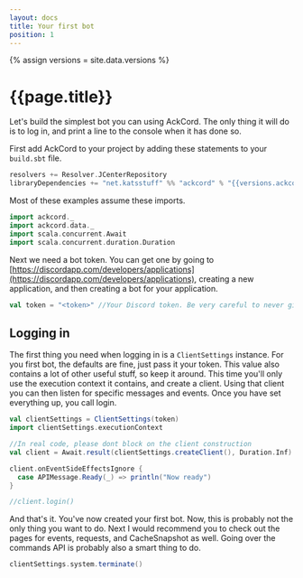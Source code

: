 ```yaml
---
layout: docs
title: Your first bot
position: 1
---
```


{% assign versions = site.data.versions %}

# {{page.title}}
Let's build the simplest bot you can using AckCord. The only thing it will do is 
to log in, and print a line to the console when it has done so.

First add AckCord to your project by adding these statements to your `build.sbt` file.
```scala
resolvers += Resolver.JCenterRepository
libraryDependencies += "net.katsstuff" %% "ackcord" % "{{versions.ackcord}}"
```

Most of these examples assume these imports.
```scala mdoc:silent
import ackcord._
import ackcord.data._
import scala.concurrent.Await
import scala.concurrent.duration.Duration
```

Next we need a bot token. You can get one by going to 
[https://discordapp.com/developers/applications](https://discordapp.com/developers/applications), 
creating a new application, and then creating a bot for your application.
```scala mdoc:silent
val token = "<token>" //Your Discord token. Be very careful to never give this to anyone else
```

## Logging in
The first thing you need when logging in is a `ClientSettings` instance. For you 
first bot, the defaults are fine, just pass it your token. This value also 
contains a lot of other useful stuff, so keep it around. This time you'll only 
use the execution context it contains, and create a client. Using that client 
you can then listen for specific messages and events. Once you have set 
everything up, you call login.
```scala mdoc:silent
val clientSettings = ClientSettings(token)
import clientSettings.executionContext

//In real code, please dont block on the client construction
val client = Await.result(clientSettings.createClient(), Duration.Inf)

client.onEventSideEffectsIgnore {
  case APIMessage.Ready(_) => println("Now ready")
}

//client.login()
```

And that's it. You've now created your first bot. Now, this is probably not the 
only thing you want to do. Next I would recommend you to check out the pages for 
events, requests, and CacheSnapshot as well. Going over the commands API is 
probably also a smart thing to do.

```scala mdoc:invisible
clientSettings.system.terminate()
```